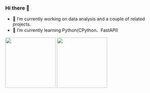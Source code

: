 ### Hi there 👋

<!--
**clxering/clxering** is a ✨ _special_ ✨ repository because its `README.md` (this file) appears on your GitHub profile.

Here are some ideas to get you started:

- 👯 I’m looking to collaborate on ...
- 🤔 I’m looking for help with ...
- 💬 Ask me about ...
- 📫 How to reach me: ...
- 😄 Pronouns: ...
- ⚡ Fun fact: ...
-->

- 🔭 I’m currently working on data analysis and a couple of related projects.
- 🌱 I’m currently learning Python(CPython、FastAPI)

<p align="left"> 
  <img height="160px" src="https://github-readme-stats.vercel.app/api?username=clxering&show_icons=true" />
  <img height="160px" src="https://github-readme-stats.vercel.app/api/top-langs/?username=clxering&layout=compact" />
</p>

